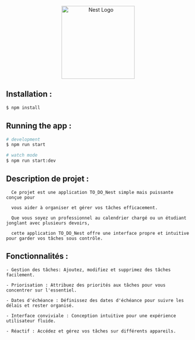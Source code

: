 <p align="center">
  <a href="http://nestjs.com/" target="blank"><img src="https://nestjs.com/img/logo-small.svg" width="200" alt="Nest Logo" /></a>
</p>


## Installation :

```bash
$ npm install
```

## Running the app :

```bash
# development
$ npm run start

# watch mode
$ npm run start:dev
```

## Description de projet :
```
  Ce projet est une application TO_DO_Nest simple mais puissante conçue pour

  vous aider à organiser et gérer vos tâches efficacement.  

  Que vous soyez un professionnel au calendrier chargé ou un étudiant jonglant avec plusieurs devoirs,

  cette application TO_DO_Nest offre une interface propre et intuitive pour garder vos tâches sous contrôle.
```

## Fonctionnalités :
```
- Gestion des tâches: Ajoutez, modifiez et supprimez des tâches facilement.

- Priorisation : Attribuez des priorités aux tâches pour vous concentrer sur l'essentiel.

- Dates d'échéance : Définissez des dates d'échéance pour suivre les délais et rester organisé.

- Interface conviviale : Conception intuitive pour une expérience utilisateur fluide.

- Réactif : Accédez et gérez vos tâches sur différents appareils.
```
